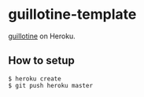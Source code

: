 guillotine-template
===================

[guillotine](https://github.com/technoweenie/guillotine) on Heroku.

How to setup
------------

```console
$ heroku create
$ git push heroku master
```
